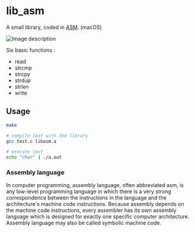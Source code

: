 # lib_asm

A small library, coded in [ASM](https://en.wikipedia.org/wiki/Assembly_language). (macOS)

![Image description](https://i.ibb.co/6YtskVs/Capture-d-cran-de-2020-05-05-18-23-08-1.png)

Six basic functions :

- read
- strcmp
- strcpy
- strdup
- strlen
- write

## Usage

```bash
make

# compile test with the library
gcc test.c libasm.a

# execute test
echo "char" | ./a.out
```

### Assembly language

In computer programming, assembly language, often abbreviated asm, is any low-level programming language in which there is a very strong correspondence between the instructions in the language and the architecture's machine code instructions. Because assembly depends on the machine code instructions, every assembler has its own assembly language which is designed for exactly one specific computer architecture. Assembly language may also be called symbolic machine code.
